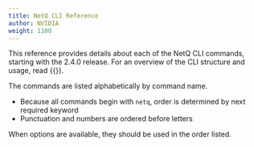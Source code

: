 ```yaml
---
title: NetQ CLI Reference
author: NVIDIA
weight: 1100
---
```

This reference provides details about each of the NetQ CLI commands, starting with the 2.4.0 release. For an overview of the CLI structure and usage, read {{<link title="NetQ Command Line Overview">}}.

The commands are listed alphabetically by command name.

- Because all commands begin with `netq`, order is determined by next required keyword
- Punctuation and numbers are ordered before letters

When options are available, they should be used in the order listed.
